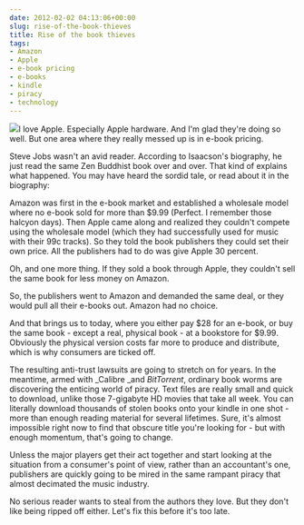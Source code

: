 ```yaml
---
date: 2012-02-02 04:13:06+00:00
slug: rise-of-the-book-thieves
title: Rise of the book thieves
tags:
- Amazon
- Apple
- e-book pricing
- e-books
- kindle
- piracy
- technology
---
```


![](http://media.tumblr.com/tumblr_lydls2wxFX1qfn08u.gif)I love Apple. Especially Apple hardware. And I'm glad they're doing so well. But one area where they really messed up is in e-book pricing.




Steve Jobs wasn't an avid reader. According to Isaacson's biography, he just read the same Zen Buddhist book over and over. That kind of explains what happened. You may have heard the sordid tale, or read about it in the biography:




Amazon was first in the e-book market and established a wholesale model where no e-book sold for more than $9.99 (Perfect. I remember those halcyon days). Then Apple came along and realized they couldn't compete using the wholesale model (which they had successfully used for music with their 99c tracks). So they told the book publishers they could set their own price. All the publishers had to do was give Apple 30 percent.




Oh, and one more thing. If they sold a book through Apple, they couldn't sell the same book for less money on Amazon.




So, the publishers went to Amazon and demanded the same deal, or they would pull all their e-books out. Amazon had no choice.




And that brings us to today, where you either pay $28 for an e-book, or buy the same book - except a real, physical book - at a bookstore for $9.99. Obviously the physical version costs far more to produce and distribute, which is why consumers are ticked off.




The resulting anti-trust lawsuits are going to stretch on for years. In the meantime, armed with _Calibre _and _BitTorrent_, ordinary book worms are discovering the enticing world of piracy. Text files are really small and quick to download, unlike those 7-gigabyte HD movies that take all week. You can literally download thousands of stolen books onto your kindle in one shot - more than enough reading material for several lifetimes. Sure, it's almost impossible right now to find that obscure title you're looking for - but with enough momentum, that's going to change.




Unless the major players get their act together and start looking at the situation from a consumer's point of view, rather than an accountant's one, publishers are quickly going to be mired in the same rampant piracy that almost decimated the music industry.




No serious reader wants to steal from the authors they love. But they don't like being ripped off either. Let's fix this before it's too late.
